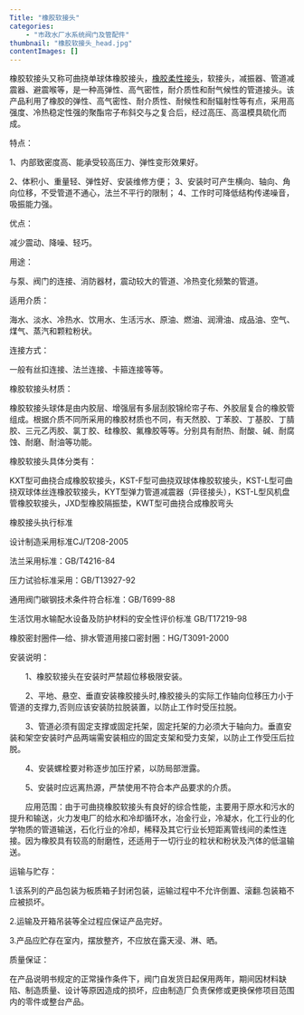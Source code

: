 ```yaml
---
Title: "橡胶软接头"
categories:
    - "市政水厂水系统阀门及管配件"
thumbnail: "橡胶软接头_head.jpg"
contentImages: []
---
```

橡胶软接头又称可曲挠单球体橡胶接头，[橡胶柔性接头](http://baike.baidu.com/view/2143766.htm)，软接头，减振器、管道减震器、避震喉等，是一种高弹性、高气密性，耐介质性和耐气候性的管道接头。该产品利用了橡胶的弹性、高气密性、耐介质性、耐候性和耐辐射性等有点，采用高强度、冷热稳定性强的聚酯帘子布斜交与之复合后，经过高压、高温模具硫化而成。

特点：

1、内部致密度高、能承受较高压力、弹性变形效果好。

2、体积小、重量轻、弹性好、安装维修方便；
3、安装时可产生横向、轴向、角向位移，不受管道不通心，法兰不平行的限制；
4、工作时可降低结构传递噪音，吸振能力强。

优点：

减少震动、降噪、轻巧。

用途：

与泵、阀门的连接、消防器材，震动较大的管道、冷热变化频繁的管道。

适用介质：

海水、淡水、冷热水、饮用水、生活污水、原油、燃油、润滑油、成品油、空气、煤气、蒸汽和颗粒粉状。

连接方式：

一般有丝扣连接、法兰连接、卡箍连接等等。

橡胶软接头材质：

橡胶软接头球体是由内胶层、增强层有多层刮胶锦纶帘子布、外胶层复合的橡胶管组成。根据介质不同所采用的橡胶材质也不同，有天然胶、丁苯胶、丁基胶、丁腈胶、三元乙丙胶、氯丁胶、硅橡胶、氟橡胶等等。分别具有耐热、耐酸、碱、耐腐蚀、耐磨、耐油等功能。

橡胶软接头具体分类有：

KXT型可曲挠合成橡胶软接头，KST-F型可曲挠双球体橡胶软接头，KST-L型可曲挠双球体丝连橡胶软接头，KYT型弹力管道减震器（异径接头），KST-L型风机盘管橡胶软接头，JXD型橡胶隔振垫，KWT型可曲挠合成橡胶弯头

橡胶接头执行标准

设计制造采用标准CJ/T208-2005

法兰采用标准：GB/T4216-84

压力试验标准采用：GB/T13927-92

通用阀门碳钢技术条件符合标准：GB/T699-88

生活饮用水输配水设备及防护材料的安全性评价标准 GB/T17219-98

橡胶密封圈件—给、排水管道用接口密封圈：HG/T3091-2000

安装说明：

　　1、橡胶软接头在安装时严禁超位移极限安装。

　　2、平地、悬空、垂直安装橡胶接头时,橡胶接头的实际工作轴向位移压力小于管道的支撑力,否则应该安装防拉脱装置，以防止工作时受压拉脱。

　　3、管道必须有固定支撑或固定托架，固定托架的力必须大于轴向力。垂直安装和架空安装时产品两端需安装相应的固定支架和受力支架，以防止工作受压后拉脱。

　　4、安装螺栓要对称逐步加压拧紧，以防局部泄露。

　　5、安装时应远离热源，严禁使用不符合本产品要求的介质。

　　应用范围：由于可曲挠橡胶软接头有良好的综合性能，主要用于原水和污水的提升和输送，火力发电厂的给水和冷却循环水，冶金行业，冷凝水，化工行业的化学物质的管道输送，石化行业的冷却，稀释及其它行业长短距离管线间的柔性连接。因为橡胶具有较高的耐磨性，还适用于一切行业的粒状和粉状及汽体的低温输送。

运输与贮存：

1.该系列的产品包装为板质箱子封闭包装，运输过程中不允许倒置、滚翻.包装箱不应被损坏。

2.运输及开箱吊装等全过程应保证产品完好。

3.产品应贮存在室内，摆放整齐，不应放在露天浸、淋、晒。

质量保证：

在产品说明书规定的正常操作条件下，阀门自发货日起保用两年，期间因材料缺陷、制造质量、设计等原因造成的损坏，应由制造厂负责保修或更换保修项目范围内的零件或整台产品。


